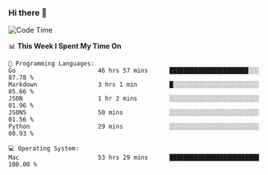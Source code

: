 ### Hi there 👋

<!--
**CrazyCollin/crazycollin** is a ✨ _special_ ✨ repository because its `README.md` (this file) appears on your GitHub profile.

Here are some ideas to get you started:

- 🔭 I’m currently working on ...
- 🌱 I’m currently learning ...
- 👯 I’m looking to collaborate on ...
- 🤔 I’m looking for help with ...
- 💬 Ask me about ...
- 📫 How to reach me: ...
- 😄 Pronouns: ...
- ⚡ Fun fact: ...
-->

<!--START_SECTION:waka-->
![Code Time](http://img.shields.io/badge/Code%20Time-4%2C551%20hrs%2048%20mins-blue)

📊 **This Week I Spent My Time On** 

```text
💬 Programming Languages: 
Go                       46 hrs 57 mins      ██████████████████████░░░   87.78 % 
Markdown                 3 hrs 1 min         █░░░░░░░░░░░░░░░░░░░░░░░░   05.66 % 
JSON                     1 hr 2 mins         ░░░░░░░░░░░░░░░░░░░░░░░░░   01.96 % 
JSON5                    50 mins             ░░░░░░░░░░░░░░░░░░░░░░░░░   01.56 % 
Python                   29 mins             ░░░░░░░░░░░░░░░░░░░░░░░░░   00.93 % 

💻 Operating System: 
Mac                      53 hrs 29 mins      █████████████████████████   100.00 % 
```


<!--END_SECTION:waka-->
